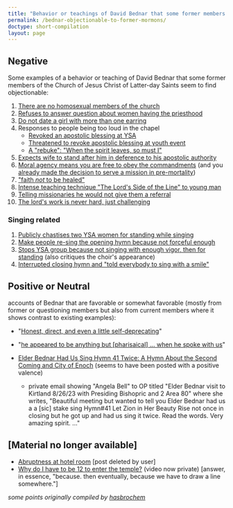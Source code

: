 ```yaml
---
title: "Behavior or teachings of David Bednar that some former members find objectionable"
permalink: /bednar-objectionable-to-former-mormons/
doctype: short-compilation
layout: page
---
```


## Negative

Some examples of a behavior or teaching of David Bednar that some former members of the Church of Jesus Christ of Latter-day Saints seem to find objectionable:

1. [There are no homosexual members of the church](https://www.youtube.com/watch?v=BQ4_wTGv8Ao)
1. [Refuses to answer question about women having the priesthood](https://www.reddit.com/r/exmormon/comments/de5ghs/elder_bednars_time_is_too_precious_to_be_wasted/)
1. [Do not date a girl with more than one earring](https://www.youtube.com/watch?v=fqhK8fB9m-Q)
1. Responses to people being too loud in the chapel
    * [Revoked an apostolic blessing at YSA](https://www.reddit.com/r/exmormon/comments/9c9cpu/tomorrow_i_have_the_blessing_of_receiving_elder/e593hyt/)
    * [Threatened to revoke apostolic blessing at youth event](https://www.reddit.com/r/mormon/comments/1iu1fml/lds_leader_david_bednar_was_upset_people_were_not/mdvgv88/)
    * [A "rebuke": "When the spirit leaves, so must I"](https://www.reddit.com/r/mormon/comments/1iu1fml/lds_leader_david_bednar_was_upset_people_were_not/)
1. [Expects wife to stand after him in deference to his apostolic authority](https://www.youtube.com/watch?v=CPBsWbopjXU)
1. [Moral agency means you are free to obey the commandments](https://www.youtube.com/watch?v=mmErOV9oQZ8) (and you [already made the decision to serve a mission in pre-mortality](https://www.reddit.com/r/exmormon/comments/1kpayis/susans_husband_was_in_my_city_last_night/msxfox8/?context=3))
1. ["faith _not_ to be healed"](https://www.churchofjesuschrist.org/study/ensign/2016/08/accepting-the-lords-will-and-timing?lang=eng)
1. [Intense teaching technique "The Lord's Side of the Line" to young man](https://www.youtube.com/watch?v=ftp4-kT9VSg)
1. [Telling missionaries he would not give them a referral](https://www.reddit.com/r/exmormon/comments/sqjhqw/bednar_missionary_guilt_tripping/)
1. [The lord's work is never hard, just challenging](https://www.reddit.com/r/mormon/comments/1iu1fml/lds_leader_david_bednar_was_upset_people_were_not/mdu2t26/)

### Singing related

1. [Publicly chastises two YSA women for standing while singing](https://www.reddit.com/r/exmormon/comments/4n51z1/the_time_elder_bednar_chastised_two_young_girls/)
1. [Make people re-sing the opening hymn because not forceful enough](https://web.archive.org/web/20161106043357/https://www.reddit.com/r/exmormon/comments/5bdk4e/that_time_bednar_made_us_all_resing_the_opening/)
1. [Stops YSA group because not singing with enough vigor, then for standing](https://www.reddit.com/r/exmormon/comments/1hhfaup/summary_of_bednar_at_arizona_state_institute/) (also critiques the choir's appearance)
1. [Interrupted closing hymn and "told everybody to sing with a smile"](https://www.reddit.com/r/exmormon/comments/1kpayis/susans_husband_was_in_my_city_last_night/msxfox8/?context=3)

## Positive or Neutral

accounts of Bednar that are favorable or somewhat favorable (mostly from former or questioning members but also from current members where it shows contrast to existing examples):

* "[Honest, direct, and even a little self-deprecating](https://www.reddit.com/r/exmormon/comments/8ppkm3/return_report_david_a_bednar_visit/)"
*  "[he appeared to be anything but [pharisaical] ... when he spoke with us](https://www.reddit.com/r/mormon/comments/ca6w4x/mormon_pharisees_be_like_add_your_own/et9cehf/)"

* [Elder Bednar Had Us Sing Hymn 41 Twice: A Hymn About the Second Coming and City of Enoch](https://www.youtube.com/watch?v=20BKPXGHipA) (seems to have been posted with a positive valence) 
    * private email showing "Angela Bell" to OP titled "Elder Bednar visit to Kirtland 8/26/23 with Presiding Bishopric and 2 Area 80" where she writes, "Beautiful meeting but wanted to tell you Elder Bednar had us a a [sic] stake sing Hymn#41 Let Zion in Her Beauty Rise not once in closing but he got up and had us sing it twice. Read the words. Very amazing spirit. ..."

## [Material no longer available]

* [Abruptness at hotel room](https://www.reddit.com/r/exmormon/comments/d2axrq/found_this_gem_on_fb_this_morning/) [post deleted by user]
* [Why do I have to be 12 to enter the temple?](https://www.youtube.com/watch?v=5Qxu6bFXc2Q) (video now private) [answer, in essence, "because. then eventually, because we have to draw a line somewhere."]

*some points originally compiled by [hasbrochem](https://www.reddit.com/r/exmormon/comments/6zdgyc/what_is_it_with_bednar/dmuhajx/)*
